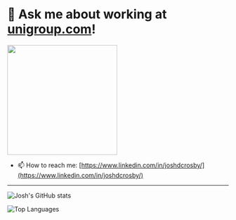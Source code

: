 # 💬 Ask me about working at [unigroup.com](https://unigroup.com)! 
<img src="https://www.unigroup.com/imgs/UniGroup_h_%C2%AE_4c.svg" width="250">

- 📫 How to reach me: [https://www.linkedin.com/in/joshdcrosby/](https://www.linkedin.com/in/joshdcrosby/)

----
![Josh's GitHub stats](https://github-readme-stats.vercel.app/api?username=joshcrosby&show_icons=true&hide=stars,contribs&count_private=true)


![Top Languages](https://github-readme-stats.vercel.app/api/top-langs/?username=joshcrosby&layout=compact)

<!--
**JoshCrosby/JoshCrosby** is a ✨ _special_ ✨ repository because its `README.md` (this file) appears on your GitHub profile.

Here are some ideas to get you started:

- 🔭 I’m currently working on ...
- 🌱 I’m currently learning ...
- 👯 I’m looking to collaborate on ...
- 🤔 I’m looking for help with ...
- 💬 Ask me about ...
- 📫 How to reach me: ...
- ⚡ Fun fact: ...
-->

